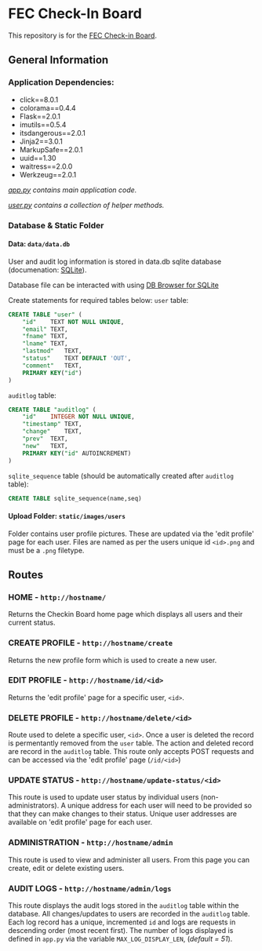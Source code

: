 # FEC Check-In Board
This repository  is for the [FEC Check-in Board](https://github.com/grizzay-dev/fec-check-in).

## General Information

### Application Dependencies:
- click==8.0.1
- colorama==0.4.4
- Flask==2.0.1
- imutils==0.5.4
- itsdangerous==2.0.1
- Jinja2==3.0.1
- MarkupSafe==2.0.1
- uuid==1.30
- waitress==2.0.0
- Werkzeug==2.0.1

*[app.py](https://github.com/grizzay-dev/fec-check-in/blob/main/app.py) contains main application code.*

*[user.py](https://github.com/grizzay-dev/fec-check-in/blob/main/user.py) contains a collection of helper methods.*

### Database & Static Folder
#### Data: `data/data.db`
User and audit log information is stored in data.db sqlite database (documenation: [SQLite](https://github.com/sqlitebrowser/sqlitebrowser/wiki)).

Database file can be interacted with using [DB Browser for SQLite](https://sqlitebrowser.org/dl/)

Create statements for required tables below:
`user` table:
```sql
CREATE TABLE "user" (
	"id"	TEXT NOT NULL UNIQUE,
	"email"	TEXT,
	"fname"	TEXT,
	"lname"	TEXT,
	"lastmod"	TEXT,
	"status"	TEXT DEFAULT 'OUT',
	"comment"	TEXT,
	PRIMARY KEY("id")
)
```

`auditlog` table:
```sql
CREATE TABLE "auditlog" (
	"id"	INTEGER NOT NULL UNIQUE,
	"timestamp"	TEXT,
	"change"	TEXT,
	"prev"	TEXT,
	"new"	TEXT,
	PRIMARY KEY("id" AUTOINCREMENT)
)
```

`sqlite_sequence` table (should be automatically created after `auditlog` table):
```sql
CREATE TABLE sqlite_sequence(name,seq)
```

#### Upload Folder: `static/images/users`
Folder contains user profile pictures. These are updated via the 'edit profile' page for each user. Files are named as per the users unique id `<id>.png` and must be a `.png` filetype.


## Routes
### HOME - `http://hostname/`
Returns the Checkin Board home page which displays all users and their current status.

### CREATE PROFILE - `http://hostname/create`
Returns the new profile form which is used to create a new user.

### EDIT PROFILE - `http://hostname/id/<id>`
Returns the 'edit profile' page for a specific user, `<id>`.

### DELETE PROFILE - `http://hostname/delete/<id>`
Route used to delete a specific user, `<id>`. Once a user is deleted the record is permentantly removed from the `user` table. The action and deleted record are record in the `auditlog` table. This route only accepts POST requests and can be accessed via the 'edit profile' page (`/id/<id>`)

### UPDATE STATUS - `http://hostname/update-status/<id>`
This route is used to update user status by individual users (non-administrators). A unique address for each user will need to be provided so that they can make changes to their status. Unique user addresses are available on 'edit profile' page for each user.

### ADMINISTRATION - `http://hostname/admin`
This route is used to view and administer all users. From this page you can create, edit or delete existing users.

### AUDIT LOGS - `http://hostname/admin/logs`
This route displays the audit logs stored in the `auditlog` table within the database. All changes/updates to users are recorded in the `auditlog` table. Each log record has a unique, incremented `id` and logs are requests in descending order (most recent first). The number of logs displayed is defined in `app.py` via the variable `MAX_LOG_DISPLAY_LEN`, (*default = 51*).